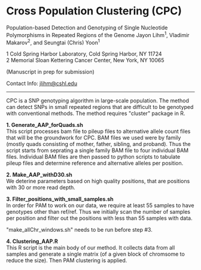 # Cross Population Clustering (CPC)
Population-based Detection and Genotyping of Single Nucleotide Polymorphisms in Repeated Regions of the Genome
Jayon Lihm<sup>1</sup>, Vladimir Makarov<sup>2</sup>, and Seungtai (Chris) Yoon<sup>1</sup>  

1 Cold Spring Harbor Laboratory, Cold Spring Harbor, NY 11724  
2 Memorial Sloan Kettering Cancer Center, New York, NY 10065

(Manuscript in prep for submission)

Contact Info: jlihm@cshl.edu  

---

CPC is a SNP genotyping algorithm in large-scale population. The method can detect SNPs in small repeated regions that are difficult to be genotyped with conventional methods. The method requires "cluster" package in R.  

**1. Generate_AAP_forQuads.sh**  
This script processes bam file to pileup files to alternative allele count files that will be the groundwork for CPC. BAM files we used were by family (mostly quads consisting of mother, father, sibling, and proband). Thus the script starts from seprating a single family BAM file to four individual BAM files. Individual BAM files are then passed to python scripts to tabulate pileup files and determine reference and alternative alleles per position.  

**2. Make_AAP_withD30.sh**  
We deterine parameters based on high quality positions, that are positions with 30 or more read depth.  

**3. Filter_positions_with_small_samples.sh**  
In order for PAM to work on our data, we require at least 55 samples to have genotypes other than ref/ref. Thus we initially scan the number of samples per position and filter out the positions with less than 55 samples with data.

"make_allChr_windows.sh" needs to be run before step #3.  

**4. Clustering_AAP.R**  
This R script is the main body of our method. It collects data from all samples and generate a single matrix (of a given block of chromsome to reduce the size). Then PAM clustering is applied.  



